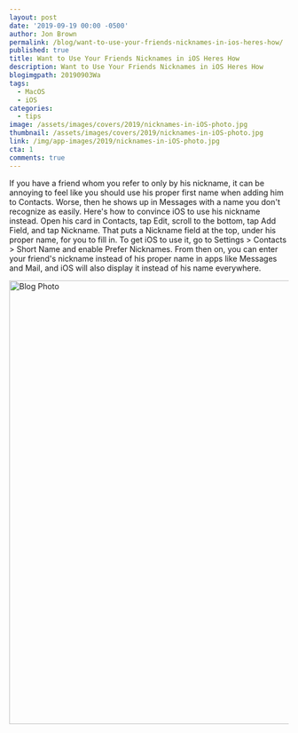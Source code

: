 ```yaml
---
layout: post
date: '2019-09-19 00:00 -0500'
author: Jon Brown
permalink: /blog/want-to-use-your-friends-nicknames-in-ios-heres-how/
published: true
title: Want to Use Your Friends Nicknames in iOS Heres How
description: Want to Use Your Friends Nicknames in iOS Heres How
blogimgpath: 20190903Wa
tags:
  - MacOS
  - iOS
categories:
  - tips
image: /assets/images/covers/2019/nicknames-in-iOS-photo.jpg
thumbnail: /assets/images/covers/2019/nicknames-in-iOS-photo.jpg
link: /img/app-images/2019/nicknames-in-iOS-photo.jpg
cta: 1
comments: true
---
```

If you have a friend whom you refer to only by his nickname, it can be
annoying to feel like you should use his proper first name when adding
him to Contacts. Worse, then he shows up in Messages with a name you
don't recognize as easily. Here's how to convince iOS to use his
nickname instead. Open his card in Contacts, tap Edit, scroll to the
bottom, tap Add Field, and tap Nickname. That puts a Nickname field at
the top, under his proper name, for you to fill in. To get iOS to use
it, go to Settings \> Contacts \> Short Name and enable Prefer
Nicknames. From then on, you can enter your friend's nickname instead of
his proper name in apps like Messages and Mail, and iOS will also
display it instead of his name everywhere.

<img alt="Blog Photo" src="{{ site.site_cdn }}/assets/images/blog/2019/20190903Wa/image2.png" class="img-fluid rounded m-2" width="800" />